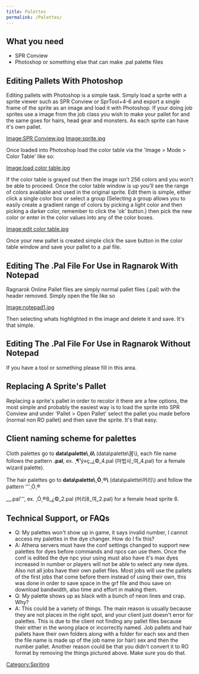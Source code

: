 ```yaml
---
title: Palettes
permalink: /Palettes/
---
```


What you need
-------------

-   SPR Conview
-   Photoshop or something else that can make .pal palette files

Editing Pallets With Photoshop
------------------------------

Editing pallets with Photoshop is a simple task. Simply load a sprite with a sprite viewer such as SPR Conview or SprTool+4-6 and export a single frame of the sprite as an image and load it with Photoshop. If your doing job sprites use a image from the job class you wish to make your pallet for and the same goes for hairs, head gear and monsters. As each sprite can have it's own pallet.

[Image:SPR Conview.jpg](Image:SPR_Conview.jpg) [Image:sprite.jpg](/Image:sprite.jpg "wikilink")

Once loaded into Photoshop load the color table via the 'Image &gt; Mode &gt; Color Table' like so:

[Image:load color table.jpg](Image:load_color_table.jpg)

If the color table is grayed out then the image isn't 256 colors and you won't be able to proceed. Once the color table window is up you'll see the range of colors available and used in the original sprite. Edit them is simple, either click a single color box or select a group (Selecting a group allows you to easily create a gradient range of colors by picking a light color and then picking a darker color, remember to click the 'ok' button.) then pick the new color or enter in the color values into any of the color boxes.

[Image:edit color table.jpg](Image:edit_color_table.jpg)

Once your new pallet is created simple click the save button in the color table window and save your pallet to a .pal file.

Editing The .Pal File For Use in Ragnarok With Notepad
------------------------------------------------------

Ragnarok Online Pallet files are simply normal pallet files (.pal) with the header removed. Simply open the file like so

[Image:notepad1.jpg](Image:notepad1.jpg)

Then selecting whats highlighted in the image and delete it and save. It's that simple.

Editing The .Pal File For Use in Ragnarok Without Notepad
---------------------------------------------------------

If you have a tool or something please fill in this area.

Replacing A Sprite's Pallet
---------------------------

Replacing a sprite's pallet in order to recolor it there are a few options, the most simple and probably the easiest way is to load the sprite into SPR Conview and under 'Pallet &gt; Open Pallet' select the pallet you made before (normal non RO pallet) and then save the sprite. It's that easy.

Client naming scheme for palettes
---------------------------------

Cloth palettes go to **data\\palette\\¸ö\\** (data\\palette\\몸\\), each file name follows the pattern **<jobname>_<gender>_<palette id>.pal**, ex. ¸¶¹ý»ç_¿©_4.pal (마법사_여_4.pal) for a female wizard palette).

The hair palettes go to **data\\palette\\¸Ó¸®\\** (data\\palette\\머리\\) and follow the pattern '''¸Ó¸®

<head sprite id>
_<gender>_<palette id>.pal''', ex. ¸Ó¸®8_¿©_2.pal (머리8_여_2.pal) for a female head sprite 8.

Technical Support, or FAQs
--------------------------

-   Q: My palettes won't show up in game, it says invalid number, I cannot access my palettes in the dye changer. How do I fix this?
-   A: Athena servers must have the conf settings changed to support new palettes for dyes before commands and npcs can use them. Once the conf is edited the dye npc your using must also have it's max dyes increased in number or players will not be able to select any new dyes. Also not all jobs have their own pallet files. Most jobs will use the pallets of the first jobs that come before them instead of using their own, this was done in order to save space in the grf file and thou save on download bandwidth, also time and effort in making them.
-   Q: My palette shows up as black with a bunch of neon lines and crap. Why?
-   A: This could be a variety of things. The main reason is usually because they are not places in the right spot, and your client just doesn't error for palettes. This is due to the client not finding any pallet files because their either in the wrong place or incorrectly named. Job pallets and hair pallets have their own folders along with a folder for each sex and then the file name is made up of the job name (or hair) sex and then the number pallet. Another reason could be that you didn't convert it to RO format by removing the things pictured above. Make sure you do that.

[Category:Spriting](Spriting)